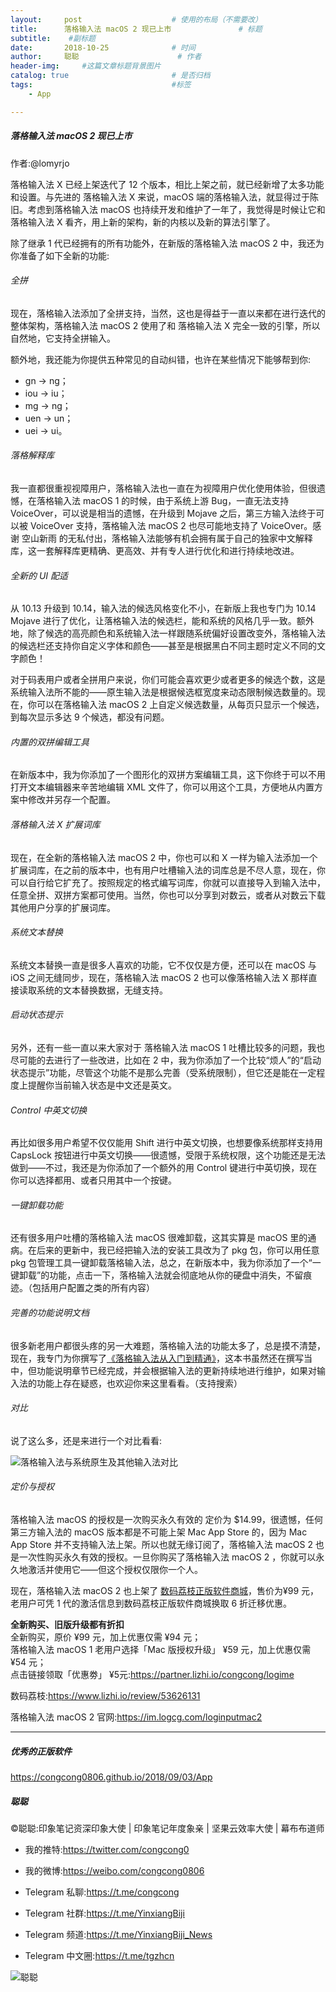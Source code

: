 ```yaml
---
layout:     post                    # 使用的布局（不需要改）
title:      落格输入法 macOS 2 现已上市               # 标题 
subtitle:    #副标题
date:       2018-10-25              # 时间
author:     聪聪                      # 作者
header-img:     #这篇文章标题背景图片
catalog: true                       # 是否归档
tags:                               #标签
    - App

---
```


##### 落格输入法 macOS 2 现已上市

作者:@lomyrjo

落格输入法 X 已经上架迭代了 12 个版本，相比上架之前，就已经新增了太多功能和设置。与先进的 落格输入法 X 来说，macOS 端的落格输入法，就显得过于陈旧。考虑到落格输入法 macOS 也持续开发和维护了一年了，我觉得是时候让它和落格输入法 X 看齐，用上新的架构，新的内核以及新的算法引擎了。

除了继承 1 代已经拥有的所有功能外，在新版的落格输入法 macOS 2 中，我还为你准备了如下全新的功能:

###### 全拼

现在，落格输入法添加了全拼支持，当然，这也是得益于一直以来都在进行迭代的整体架构，落格输入法 macOS 2 使用了和 落格输入法 X 完全一致的引擎，所以自然地，它支持全拼输入。

额外地，我还能为你提供五种常见的自动纠错，也许在某些情况下能够帮到你:

*   gn → ng；
*   iou → iu；
*   mg → ng；
*   uen → un；
*   uei → ui。

###### 落格解释库

我一直都很重视视障用户，落格输入法也一直在为视障用户优化使用体验，但很遗憾，在落格输入法 macOS 1 的时候，由于系统上游 Bug，一直无法支持 VoiceOver，可以说是相当的遗憾，在升级到 Mojave 之后，第三方输入法终于可以被 VoiceOver 支持，落格输入法 macOS 2 也尽可能地支持了 VoiceOver。感谢 空山新雨 的无私付出，落格输入法能够有机会拥有属于自己的独家中文解释库，这一套解释库更精确、更高效、并有专人进行优化和进行持续地改进。

###### 全新的 UI 配适

从 10.13 升级到 10.14，输入法的候选风格变化不小，在新版上我也专门为 10.14 Mojave 进行了优化，让落格输入法的候选栏，能和系统的风格几乎一致。额外地，除了候选的高亮颜色和系统输入法一样跟随系统偏好设置改变外，落格输入法的候选栏还支持你自定义字体和颜色——甚至是根据黑白不同主题时定义不同的文字颜色！

对于码表用户或者全拼用户来说，你们可能会喜欢更少或者更多的候选个数，这是系统输入法所不能的——原生输入法是根据候选框宽度来动态限制候选数量的。现在，你可以在落格输入法 macOS 2 上自定义候选数量，从每页只显示一个候选，到每次显示多达 9 个候选，都没有问题。

###### 内置的双拼编辑工具

在新版本中，我为你添加了一个图形化的双拼方案编辑工具，这下你终于可以不用打开文本编辑器来辛苦地编辑 XML 文件了，你可以用这个工具，方便地从内置方案中修改并另存一个配置。

###### 落格输入法 X 扩展词库

现在，在全新的落格输入法 macOS 2 中，你也可以和 X 一样为输入法添加一个扩展词库，在之前的版本中，也有用户吐槽输入法的词库总是不尽人意，现在，你可以自行给它扩充了。按照规定的格式编写词库，你就可以直接导入到输入法中，任意全拼、双拼方案都可使用。当然，你也可以分享到对数云，或者从对数云下载其他用户分享的扩展词库。

###### 系统文本替换

系统文本替换一直是很多人喜欢的功能，它不仅仅是方便，还可以在 macOS 与 iOS 之间无缝同步，现在，落格输入法 macOS 2 也可以像落格输入法 X 那样直接读取系统的文本替换数据，无缝支持。

###### 启动状态提示

另外，还有一些一直以来大家对于 落格输入法 macOS 1 吐槽比较多的问题，我也尽可能的去进行了一些改进，比如在 2 中，我为你添加了一个比较“烦人”的“启动状态提示”功能，尽管这个功能不是那么完善（受系统限制），但它还是能在一定程度上提醒你当前输入状态是中文还是英文。

###### Control 中英文切换

再比如很多用户希望不仅仅能用 Shift 进行中英文切换，也想要像系统那样支持用 CapsLock 按钮进行中英文切换——很遗憾，受限于系统权限，这个功能还是无法做到——不过，我还是为你添加了一个额外的用 Control 键进行中英切换，现在你可以选择都用、或者只用其中一个按键。 

###### 一键卸载功能

还有很多用户吐槽的落格输入法 macOS 很难卸载，这其实算是 macOS 里的通病。在后来的更新中，我已经把输入法的安装工具改为了 pkg 包，你可以用任意 pkg 包管理工具一键卸载落格输入法，总之，在新版本中，我为你添加了一个“一键卸载”的功能，点击一下，落格输入法就会彻底地从你的硬盘中消失，不留痕迹。（包括用户配置之类的所有内容）

###### 完善的功能说明文档

很多新老用户都很头疼的另一大难题，落格输入法的功能太多了，总是摸不清楚，现在，我专门为你撰写了[《落格输入法从入门到精通》](https://docs.logcg.com)，这本书虽然还在撰写当中，但功能说明章节已经完成，并会根据输入法的更新持续地进行维护，如果对输入法的功能上存在疑惑，也欢迎你来这里看看。（支持搜索）

###### 对比
说了这么多，还是来进行一个对比看看:

![落格输入法与系统原生及其他输入法对比](http://ww1.sinaimg.cn/large/9b84e6acgy1fwjnjewns1j21cu1xqdu5.jpg)

###### 定价与授权

落格输入法 macOS 的授权是一次购买永久有效的 定价为 $14.99，很遗憾，任何第三方输入法的 macOS 版本都是不可能上架 Mac App Store 的，因为 Mac App Store 并不支持输入法上架。所以也就无缘订阅了，落格输入法 macOS 2 也是一次性购买永久有效的授权。一旦你购买了落格输入法 macOS 2 ，你就可以永久地激活并使用它——但这个授权仅限你一个人。

现在，落格输入法 macOS 2 也上架了 [数码荔枝正版软件商城](https://partner.lizhi.io/congcong/logime)，售价为¥99 元，老用户可凭 1 代的激活信息到数码荔枝正版软件商城换取 6 折迁移优惠。

**全新购买、旧版升级都有折扣**
<br>全新购买，原价 ¥99 元，加上优惠仅需 ¥94 元；
<br>落格输入法 macOS 1 老用户选择「Mac 版授权升级」 ¥59 元，加上优惠仅需 ¥54 元；
<br>点击链接领取「优惠劵」 ¥5元:<https://partner.lizhi.io/congcong/logime>

数码荔枝:<https://www.lizhi.io/review/53626131>

落格输入法 macOS 2 官网:https://im.logcg.com/loginputmac2

---

##### 优秀的正版软件
<https://congcong0806.github.io/2018/09/03/App>

##### 聪聪
&copy;聪聪:印象笔记资深印象大使 | 印象笔记年度象亲 | 坚果云效率大使 | 幕布布道师

* 我的推特:<https://twitter.com/congcong0>
* 我的微博:<https://weibo.com/congcong0806>
* Telegram 私聊:<https://t.me/congcong>

* Telegram 社群:<https://t.me/YinxiangBiji>
* Telegram 频道:<https://t.me/YinxiangBiji_News>
* Telegram 中文圈:<https://t.me/tgzhcn>

![聪聪](https://i.v2ex.co/3wc207g5.png)
